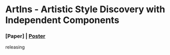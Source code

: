 # ArtIns - Artistic Style Discovery with Independent Components

### [Paper] | [Poster](https://github.com/Shelsin/FIleStore/blob/main/ArtIns_CVPR2022/ArtIns_poster.pdf)
releasing
